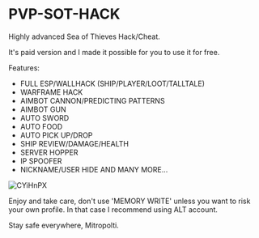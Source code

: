 # PVP-SOT-HACK
Highly advanced Sea of Thieves Hack/Cheat.

It's paid version and I made it possible for you to use it for free. 

Features:
- FULL ESP/WALLHACK (SHIP/PLAYER/LOOT/TALLTALE)
- WARFRAME HACK
- AIMBOT CANNON/PREDICTING PATTERNS
- AIMBOT GUN
- AUTO SWORD
- AUTO FOOD
- AUTO PICK UP/DROP
- SHIP REVIEW/DAMAGE/HEALTH
- SERVER HOPPER
- IP SPOOFER
- NICKNAME/USER HIDE
AND MANY MORE...

![CYiHnPX](https://user-images.githubusercontent.com/120369492/208279381-2ed14634-5dc6-4a6c-8e30-9433232640bb.png)


Enjoy and take care, don't use 'MEMORY WRITE' unless you want to risk your own profile. In that case I recommend using ALT account. 

Stay safe everywhere, Mitropolti.
